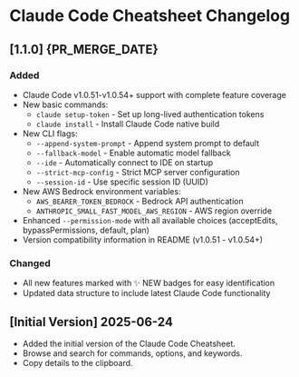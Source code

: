 # Claude Code Cheatsheet Changelog

## [1.1.0] {PR_MERGE_DATE}

### Added
- Claude Code v1.0.51-v1.0.54+ support with complete feature coverage
- New basic commands:
  - `claude setup-token` - Set up long-lived authentication tokens
  - `claude install` - Install Claude Code native build
- New CLI flags:
  - `--append-system-prompt` - Append system prompt to default
  - `--fallback-model` - Enable automatic model fallback
  - `--ide` - Automatically connect to IDE on startup
  - `--strict-mcp-config` - Strict MCP server configuration
  - `--session-id` - Use specific session ID (UUID)
- New AWS Bedrock environment variables:
  - `AWS_BEARER_TOKEN_BEDROCK` - Bedrock API authentication
  - `ANTHROPIC_SMALL_FAST_MODEL_AWS_REGION` - AWS region override
- Enhanced `--permission-mode` with all available choices (acceptEdits, bypassPermissions, default, plan)
- Version compatibility information in README (v1.0.51 - v1.0.54+)

### Changed
- All new features marked with ✨ NEW badges for easy identification
- Updated data structure to include latest Claude Code functionality

## [Initial Version] 2025-06-24

- Added the initial version of the Claude Code Cheatsheet.
- Browse and search for commands, options, and keywords.
- Copy details to the clipboard.
